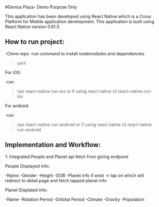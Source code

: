 #Genius Plaza- Demo Purpose Only

This application has been developed using React Native which is a Cross Platform for Mobile application development.
This application is built using React Native version 0.61.5.

## How to run project:

-Clone repo
-run command to install nodemodules and dependencies

> yarn

For iOS:

-run

> npx react-native run-ios
> or if using react native cli
> react-native run-ios

For android:

-run

> npx react-native run-android
> or if using react native cli
> react-native run-android

## Implementation and Workflow:

1: Integrated People and Planet api fetch from giving endpoint

People Displayed info:

-Name
-Gender
-Height
-DOB
-Planet info if exist -> tap on which will redirect to detail page and fetch tapped planet info

Planet Displated info:

-Name
-Rotation Period
-Oribital Period
-Climate
-Gravity
-Population
